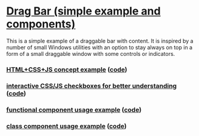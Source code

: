 # [Drag Bar (simple example and components)](https://github.com/UniBreakfast/drag-bar-component)

This is a simple example of a draggable bar with content. It is inspired by a number of small Windows utilities with an option to stay always on top in a form of a small draggable window with some controls or indicators.

### [HTML+CSS+JS concept example](https://unibreakfast.github.io/drag-bar-component/html-css-js-example) ([code](html-css-example))
### [interactive CSS/JS checkboxes for better understanding](https://unibreakfast.github.io/drag-bar-component/interactive-css-js-checkboxes) ([code](interactive-css-checkboxes))
### [functional component usage example](https://unibreakfast.github.io/drag-bar-component/use-functional-component) ([code](use-functional-component))
### [class component usage example](https://unibreakfast.github.io/drag-bar-component/use-class-component) ([code](use-class-component))
